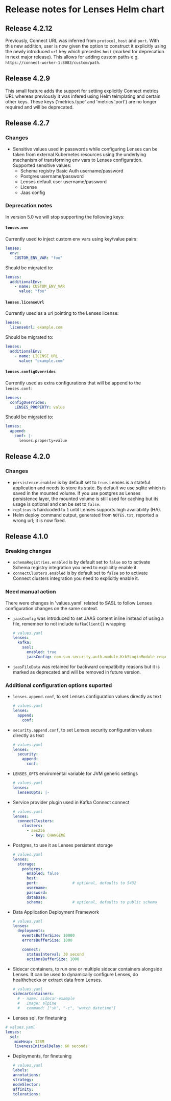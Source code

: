 # Release notes for Lenses Helm chart

## Release 4.2.12

Previously, Connect URL was inferred from `protocol`, `host` and
`port`. With this new addition, user is now given the option to
construct it explicitly using the newly introduced `url`  key which
precedes `host` (marked for deprecation in next major release). This
allows for adding custom paths e.g. `https://connect-worker-1:8083/custom/path`.

## Release 4.2.9

This small feature adds the support for setting explicitly Connect metrics URL
whereas previously it was infered using Helm telmplating and certain
other keys. These keys ('metrics.type' and 'metrics.'port') are no
longer required and will be deprecated.

## Release 4.2.7

### Changes

- Sensitive values used in passwords while configuring Lenses can be taken from external Kubernetes resources using the underlying mechanism of transforming env vars to Lenses configuration. <br/> Supported sensitive values:
  - Schema registry Basic Auth username/password
  - Postgres username/password
  - Lenses default user username/password
  - License
  - Jaas config

### Deprecation notes

In version 5.0 we will stop supporting the following keys:

#### `lenses.env`

Currently used to inject custom env vars using key/value pairs:

```yaml
lenses:
  env:
    CUSTOM_ENV_VAR: "foo"
```

Should be migrated to:

```yaml
lenses:
  additionalEnv:
    - name: CUSTOM_ENV_VAR
      value: "foo"
```

#### `lenses.licenseUrl`

Currently used as a url pointing to the Lenses license:

```yaml
lenses:
  licenseUrl: example.com
```

Should be migrated to:

```yaml
lenses:
  additionalEnv:
    - name: LICENSE_URL
      value: "example.com"
```

#### `lenses.configOverrides`

Currently used as extra configurations that will be append to the `lenses.conf`:

```yaml
lenses:
  configOverrides:
    LENSES_PROPERTY: value
```

Should be migrated to:

```yaml
lenses:
  append:
    conf: |-
      lenses.property=value
```

## Release 4.2.0

### Changes

- `persistence.enabled` is by default set to `true`. Lenses is a stateful application and needs to store its state. By default we use sqlite which is saved in the mounted volume. If you use postgres as Lenses persistence layer, the mounted volume is still used for caching but its usage is optional and can be set to `false`.
- `replicas` is hardcoded to `1` until Lenses supports high availability (HA).
- Helm deploy command output, generated from `NOTES.txt`, reported a wrong url; it is now fixed.

## Release 4.1.0

### Breaking changes

- `schemaRegistries.enabled` is by default set to `false` so to activate Schema registry integration you need to explicitly enable it.
- `connectClusters.enabled` is by default set to `false` so to activate Connect clusters integration you need to explicitly enable it.

### Need manual action

There were changes in 'values.yaml' related to SASL to follow Lenses configuration changes on the same context.

- `jaasConfig` was introduced to set JAAS content inline instead of using a file, remember to not include `KafkaClient{}` wrapping
  ```yaml
  # values.yaml
  lenses:
    kafka:
      sasl:
        enabled: true
        jaasConfig: com.sun.security.auth.module.Krb5LoginModule required useKeyTab=true keyTab="lenses.keytab" storeKey=true useTicketCache=false serviceName=kafka principal="lenses@TESTING.LENSES.IO";
  ```
- `jaasFileData` was retained for backward compatibilty reasons but it is marked as deprecated and will be removed in future version.

### Additional configuration options suported

- `lenses.append.conf`, to set Lenses configuration values directly as text
  ```yaml
  # values.yaml
  lenses:
    append:
      conf:
  ```
- `security.append.conf`, to set Lenses security configuration values directly as text
  ```yaml
  # values.yaml
  lenses:
    security:
      append:
        conf:
  ```
- `LENSES_OPTS` enviromental variable for JVM generic settings
  ```yaml
  # values.yaml
  lenses:
    lensesOpts: |-
  ```
- Service provider plugin used in Kafka Connect connect
  ```yaml
  # values.yaml
  lenses:
    connectClusters:
      clusters:
        - aes256
          - key: CHANGEME
  ```
- Postgres, to use it as Lenses persistent storage
  ```yaml
  # values.yaml
  lenses:
    storage:
      postgres:
        enabled: false
        host:
        port:               # optional, defaults to 5432
        username:
        password:
        database:
        schema:             # optional, defaults to public schema
  ```
- Data Application Deployment Framework
  ```yaml
  # values.yaml
  lenses:
    deployments:
      eventsBufferSize: 10000
      errorsBufferSize: 1000

      connect:
        statusInterval: 30 second
        actionsBufferSize: 1000
  ```
- Sidecar containers, to run one or multiple sidecar containers alongside Lenses. It can be used to dynamically configure Lenses, do healthchecks or extract data from Lenses.
  ```yaml
  # values.yaml
  sidecarContainers:
    # - name: sidecar-example
    #   image: alpine
    #   command: ["sh", "-c", "watch datetime"]
  ```
-  Lenses sql, for finetuning
  ```yaml
  # values.yaml
  lenses:
    sql:
      minHeap: 128M
      livenessInitialDelay: 60 seconds
  ```
- Deployments, for finetuning
  ```yaml
  # values.yaml
  labels:
  annotations:
  strategy:
  nodeSlector:
  affinity:
  tolerations:
  ```

